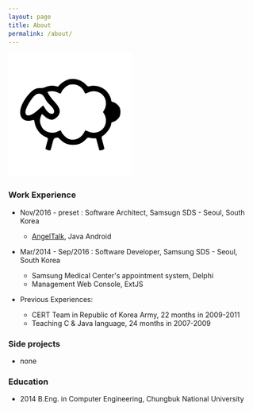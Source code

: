 ```yaml
---
layout: page
title: About
permalink: /about/
---
```


![logo](/assets/lamos.png)

### Work Experience

- Nov/2016 - preset : Software Architect, Samsugn SDS - Seoul, South Korea
  - [AngelTalk](http://www.angeltalk.info), Java Android

- Mar/2014 - Sep/2016 : Software Developer, Samsung SDS - Seoul, South Korea
  - Samsung Medical Center's appointment system, Delphi
  - Management Web Console, ExtJS 
- Previous Experiences:
  - CERT Team in Republic of Korea Army, 22 months in 2009-2011
  - Teaching C & Java language, 24 months in 2007-2009

### Side projects

- none

### Education

- 2014 B.Eng. in Computer Engineering, Chungbuk National University


